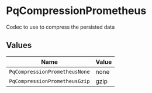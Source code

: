 # PqCompressionPrometheus

Codec to use to compress the persisted data


## Values

| Name                          | Value                         |
| ----------------------------- | ----------------------------- |
| `PqCompressionPrometheusNone` | none                          |
| `PqCompressionPrometheusGzip` | gzip                          |